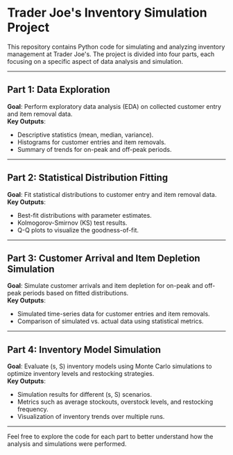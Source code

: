 # Trader Joe's Inventory Simulation Project

This repository contains Python code for simulating and analyzing inventory management at Trader Joe's. The project is divided into four parts, each focusing on a specific aspect of data analysis and simulation.

---

## Part 1: Data Exploration
**Goal**: Perform exploratory data analysis (EDA) on collected customer entry and item removal data.  
**Key Outputs**: 
- Descriptive statistics (mean, median, variance).
- Histograms for customer entries and item removals.
- Summary of trends for on-peak and off-peak periods.

---

## Part 2: Statistical Distribution Fitting
**Goal**: Fit statistical distributions to customer entry and item removal data.  
**Key Outputs**: 
- Best-fit distributions with parameter estimates.
- Kolmogorov-Smirnov (KS) test results.
- Q-Q plots to visualize the goodness-of-fit.

---

## Part 3: Customer Arrival and Item Depletion Simulation
**Goal**: Simulate customer arrivals and item depletion for on-peak and off-peak periods based on fitted distributions.  
**Key Outputs**: 
- Simulated time-series data for customer entries and item removals.
- Comparison of simulated vs. actual data using statistical metrics.

---

## Part 4: Inventory Model Simulation
**Goal**: Evaluate (s, S) inventory models using Monte Carlo simulations to optimize inventory levels and restocking strategies.  
**Key Outputs**: 
- Simulation results for different (s, S) scenarios.
- Metrics such as average stockouts, overstock levels, and restocking frequency.
- Visualization of inventory trends over multiple runs.

---

Feel free to explore the code for each part to better understand how the analysis and simulations were performed.
